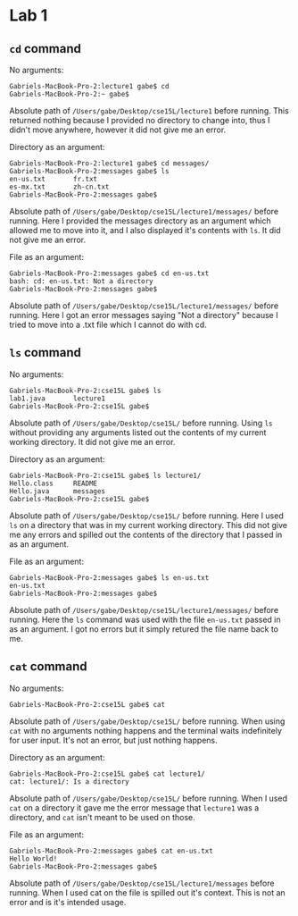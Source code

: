 # Lab 1

## `cd` command

No arguments:
```
Gabriels-MacBook-Pro-2:lecture1 gabe$ cd
Gabriels-MacBook-Pro-2:~ gabe$ 
```
Absolute path of `/Users/gabe/Desktop/cse15L/lecture1` before running. This returned nothing because I provided no directory to change into, thus I didn't move anywhere, however it did not give me an error.

Directory as an argument:
```
Gabriels-MacBook-Pro-2:lecture1 gabe$ cd messages/
Gabriels-MacBook-Pro-2:messages gabe$ ls
en-us.txt       fr.txt
es-mx.txt       zh-cn.txt
Gabriels-MacBook-Pro-2:messages gabe$ 
```
Absolute path of `/Users/gabe/Desktop/cse15L/lecture1/messages/` before running. Here I provided the messages directory as an argument which allowed me to move into it, and I also displayed it's contents with `ls`. It did not give me an error.

File as an argument:
```
Gabriels-MacBook-Pro-2:messages gabe$ cd en-us.txt 
bash: cd: en-us.txt: Not a directory
Gabriels-MacBook-Pro-2:messages gabe$
```
Absolute path of `/Users/gabe/Desktop/cse15L/lecture1/messages/` before running. Here I got an error messages saying "Not a directory" because I tried to move into a .txt file which I cannot do with cd.

## `ls` command

No arguments:
```
Gabriels-MacBook-Pro-2:cse15L gabe$ ls
lab1.java       lecture1
Gabriels-MacBook-Pro-2:cse15L gabe$
```
Absolute path of `/Users/gabe/Desktop/cse15L/` before running. Using `ls` without providing any arguments listed out the contents of my current working directory. It did not give me an error.

Directory as an argument:
```
Gabriels-MacBook-Pro-2:cse15L gabe$ ls lecture1/
Hello.class     README
Hello.java      messages
Gabriels-MacBook-Pro-2:cse15L gabe$
```
Absolute path of `/Users/gabe/Desktop/cse15L/` before running. Here I used `ls` on a directory that was in my current working directory. This did not give me any errors and spilled out the contents of the directory that I passed in as an argument.

File as an argument:
```
Gabriels-MacBook-Pro-2:messages gabe$ ls en-us.txt 
en-us.txt
Gabriels-MacBook-Pro-2:messages gabe$
```
Absolute path of `/Users/gabe/Desktop/cse15L/lecture1/messages/` before running. Here the `ls` command was used with the file `en-us.txt` passed in as an argument. I got no errors but it simply retured the file name back to me.

## `cat` command

No arguments:
```
Gabriels-MacBook-Pro-2:cse15L gabe$ cat

```
Absolute path of `/Users/gabe/Desktop/cse15L/` before running. When using `cat` with no arguments nothing happens and the terminal waits indefinitely for user input. It's not an error, but just nothing happens.

Directory as an argument:
```
Gabriels-MacBook-Pro-2:cse15L gabe$ cat lecture1/
cat: lecture1/: Is a directory
```
Absolute path of `/Users/gabe/Desktop/cse15L/` before running. When I used `cat` on a directory it gave me the error message that `lecture1` was a directory, and `cat` isn't meant to be used on those.

File as an argument:
```
Gabriels-MacBook-Pro-2:messages gabe$ cat en-us.txt 
Hello World!
Gabriels-MacBook-Pro-2:messages gabe$
```
Absolute path of `/Users/gabe/Desktop/cse15L/lecture1/messages` before running. When I used cat on the file is spilled out it's context. This is not an error and is it's intended usage.


